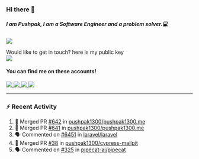 ### Hi there 👋


##### I am Pushpak, I am a Software Engineer and a problem solver.💻

![](https://komarev.com/ghpvc/?username=pushpak1300)

 Would like to get in touch? here is my public key 
 <br> <a href='https://keybase.io/pushpak1300'><img src="https://img.shields.io/keybase/pgp/pushpak1300?color=pinl&label=PGP&style=for-the-badge"/></a></br>
#### You can find me on these accounts!
<p>
<a href='https://twitter.com/pushpak1300'><a href="https://pushpak1300.me/" target="_blank">
  <img src="https://img.shields.io/badge/website-%23E34F26.svg?&style=for-the-badge" />
</a> 
 
 <a href="https://twitter.com/pushpak1300" target="_blank">
  <img src="https://img.shields.io/badge/twitter-%231DA1F2.svg?&style=for-the-badge&logo=twitter&logoColor=white" />
</a> 

<a href="https://www.linkedin.com/in/pushpak-c-286b17b1/" target="_blank">
  <img src="https://img.shields.io/badge/linkedin-%230077B5.svg?&style=for-the-badge&logo=linkedin&logoColor=white" />
</a> 

<a href="https://dev.to/pushpak1300/" target="_blank">
  <img src="http://img.shields.io/badge/dev.to-gray?style=for-the-badge&logo=dev.to&?logoColor=white?logoWidth=100?label=" />
</a> 


</p>

---

### ⚡ Recent Activity

<!--START_SECTION:activity-->
1. 🎉 Merged PR [#642](https://github.com/pushpak1300/pushpak1300.me/pull/642) in [pushpak1300/pushpak1300.me](https://github.com/pushpak1300/pushpak1300.me)
2. 🎉 Merged PR [#641](https://github.com/pushpak1300/pushpak1300.me/pull/641) in [pushpak1300/pushpak1300.me](https://github.com/pushpak1300/pushpak1300.me)
3. 🗣 Commented on [#6451](https://github.com/laravel/laravel/pull/6451#issuecomment-2354330421) in [laravel/laravel](https://github.com/laravel/laravel)
4. 🎉 Merged PR [#38](https://github.com/pushpak1300/cypress-mailpit/pull/38) in [pushpak1300/cypress-mailpit](https://github.com/pushpak1300/cypress-mailpit)
5. 🗣 Commented on [#325](https://github.com/pipecat-ai/pipecat/issues/325#issuecomment-2335218146) in [pipecat-ai/pipecat](https://github.com/pipecat-ai/pipecat)
<!--END_SECTION:activity-->
